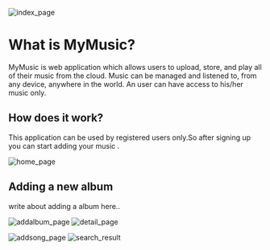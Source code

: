 ![index_page](https://cloud.githubusercontent.com/assets/22799847/26198609/930ac5aa-3bbe-11e7-8e83-b2f006c7cd74.PNG)

# What is MyMusic?

MyMusic is web application which allows users to upload, store, and play all of their music from the cloud. Music can be managed and listened to, from any device, anywhere in the world. An user can have access to  his/her music only.

## How does it work?

This application can be used by registered users only.So after signing up you can start adding your music .


![home_page](https://cloud.githubusercontent.com/assets/22799847/26198802/66fcbbd4-3bbf-11e7-9030-940273a57448.PNG)

## Adding a new album

write about adding a album here..

![addalbum_page](https://cloud.githubusercontent.com/assets/22799847/26198799/66f91060-3bbf-11e7-9206-6e64ba765cde.PNG)
![detail_page](https://cloud.githubusercontent.com/assets/22799847/26198803/66fcb97c-3bbf-11e7-822c-bde789479dd8.PNG)

![addsong_page](https://cloud.githubusercontent.com/assets/22799847/26198801/66fc4190-3bbf-11e7-99da-0e8389d1785a.PNG)
![search_result](https://cloud.githubusercontent.com/assets/22799847/26198800/66f9e300-3bbf-11e7-83e2-429c404a82c5.PNG)
